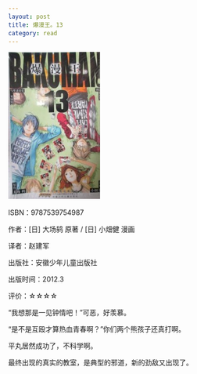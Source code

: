```yaml
---
layout: post
title: 爆漫王。13
category: read
---
```

<img class="cover" alt="9787539754987" src="/images/2012/12/9787539754987-188x300.jpg" width="188" height="300" />

ISBN：9787539754987

作者：[日] 大场鸫 原著 / [日] 小畑健 漫画

译者：赵建军

出版社：安徽少年儿童出版社

出版时间：2012.3

评价：☆☆☆☆

“我想那是一见钟情吧！”可恶，好羡慕。

“是不是互殴才算热血青春啊？”你们两个熊孩子还真打啊。

平丸居然成功了，不科学啊。

最终出现的真实的教室，是典型的邪道，新的劲敌又出现了。
